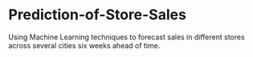 # Prediction-of-Store-Sales
Using Machine Learning techniques to forecast sales in different stores across several cities six weeks ahead of time.
